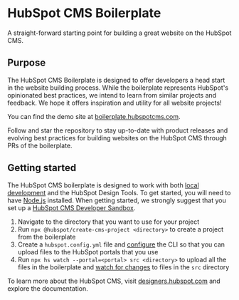 HubSpot CMS Boilerplate
=======================

A straight-forward starting point for building a great website on the HubSpot CMS.

## Purpose  
The HubSpot CMS Boilerplate is designed to offer developers a head start in the website building process. While the boilerplate represents HubSpot's opinionated best practices, we intend to learn from similar projects and feedback. We hope it offers inspiration and utility for all website projects!

You can find the demo site at [boilerplate.hubspotcms.com](https://boilerplate.hubspotcms.com).

Follow and star the repository to stay up-to-date with product releases and evolving best practices for building websites on the HubSpot CMS through PRs of the boilerplate.

## Getting started

The HubSpot CMS boilerplate is designed to work with both [local development](https://designers.hubspot.com/docs/tools/local-development) and the HubSpot Design Tools. To get started, you will need to have [Node.js](https://nodejs.org) installed. When getting started, we strongly suggest that you set up a [HubSpot CMS Developer Sandbox](https://offers.hubspot.com/free-cms-developer-sandbox).

1. Navigate to the directory that you want to use for your project
1. Run `npx @hubspot/create-cms-project <directory>` to create a project from the boilerplate
1. Create a `hubspot.config.yml` file and [configure](https://designers.hubspot.com/docs/tools/local-development#2-set-up-your-configuration-file) the CLI so that you can upload files to the HubSpot portals that you use
1. Run `npx hs watch --portal=<portal> src <directory>` to upload all the files in the boilerplate and [watch for changes](https://designers.hubspot.com/docs/tools/local-development-reference#watch) to files in the `src` directory

To learn more about the HubSpot CMS, visit [designers.hubspot.com](https://designers.hubspot.com) and explore the documentation.
